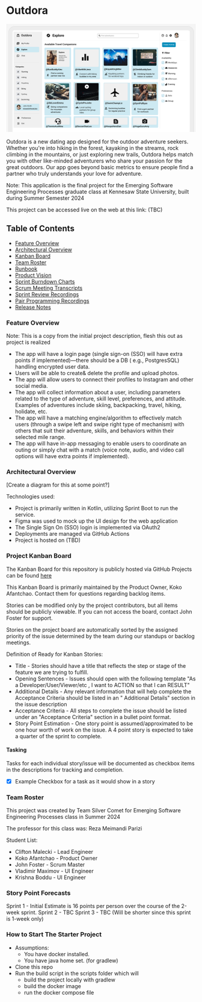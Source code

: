 # Outdora

![FigmaMockup](/docs/images/graphic.png)

Outdora is a new dating app designed for the outdoor adventure seekers.
Whether you're into hiking in the forest, kayaking in the streams, rock climbing in the mountains, or just exploring new
trails,
Outdora helps match you with other like-minded adventurers who share your passion for the great outdoors.
Our app goes beyond basic metrics to ensure people find a partner who truly understands your love for adventure.

Note: This application is the final project for the Emerging Software Engineering Processes graduate class at Kennesaw
State University, built during Summer Semester 2024

This project can be accessed live on the web at this link: (TBC)

## Table of Contents

- [Feature Overview](#feature-overview)
- [Architectural Overview](#architectural-overview)
- [Kanban Board](#project-kanban-board)
- [Team Roster](#team-roster)
- [Runbook](#how-to-start-the-starter-project)
- [Product Vision](/docs/ProductVision.md)
- [Sprint Burndown Charts](/docs/burndown_charts)
- [Scrum Meeting Transcripts](/docs/scrum_transcripts)
- [Sprint Review Recordings](/docs/sprint_reviews)
- [Pair Programming Recordings](/docs/collaborations)
- [Release Notes](/docs/release_notes.md)

### Feature Overview

Note: This is a copy from the initial project description, flesh this out as project is realized

- The app will have a login page (single sign-on (SSO) will have extra points if implemented)—there should be a DB (
  e.g., PostgresSQL) handling encrypted user data.
- Users will be able to create& delete the profile and upload photos.
- The app will allow users to connect their profiles to Instagram and other social media.
- The app will collect information about a user, including parameters related to the type of adventure, skill level,
  preferences, and attitude. Examples of adventures include skiing, backpacking, travel, hiking, holidate, etc.
- The app will have a matching engine/algorithm to effectively match users (through a swipe left and swipe right type of
  mechanism) with others that suit their adventure, skills, and behaviors within their selected mile range.
- The app will have in-app messaging to enable users to coordinate an outing or simply chat with a match (voice note,
  audio, and video call options will have extra points if implemented).

### Architectural Overview

[Create a diagram for this at some point?]

Technologies used:

- Project is primarily written in Kotlin, utilizing Sprint Boot to run the service.
- Figma was used to mock up the UI design for the web application
- The Single Sign On (SSO) login is implemented via OAuth2
- Deployments are managed via GitHub Actions
- Project is hosted on (TBD)

### Project Kanban Board

The Kanban Board for this repository is publicly hosted via GitHub Projects can be
found [here](https://github.com/users/jtfoster2/projects/1/views/1)

This Kanban Board is primarily maintained by the Product Owner, Koko Afantchao. Contact them for questions regarding
backlog items.

Stories can be modified only by the project contributors, but all items should be publicly viewable. If you can not
access the board, contact John Foster for support.

Stories on the project board are automatically sorted by the assigned priority of the issue determined by the team
during our standups or backlog meetings.

Definition of Ready for Kanban Stories:

- Title - Stories should have a title that reflects the step or stage of the feature we are trying to fulfill.
- Opening Sentences - Issues should open with the following template "As a Developer/User/Viewer/etc , I want to ACTION
  so that I can RESULT"
- Additional Details - Any relevant information that will help complete the Acceptance Criteria should be listed in an "
  Additional Details" section in the issue description
- Acceptance Criteria - All steps to complete the issue should be listed under an "Acceptance Criteria" section in a
  bullet point format.
- Story Point Estimation - One story point is assumed/approximated to be one hour worth of work on the issue. A 4 point
  story is expected to take a quarter of the sprint to complete.

#### Tasking

Tasks for each individual story/issue will be documented as checkbox items in the descriptions for tracking and
completion.

- [X] Example Checkbox for a task as it would show in a story

### Team Roster

This project was created by Team Silver Comet for Emerging Software Engineering Processes class in Summer 2024

The professor for this class was: Reza Meimandi Parizi

Student List:

- Clifton Malecki - Lead Engineer
- Koko Afantchao - Product Owner
- John Foster - Scrum Master
- Vladimir Maximov - UI Engineer
- Krishna Boddu - UI Engineer

### Story Point Forecasts

Sprint 1 - Initial Estimate is 16 points per person over the course of the 2-week sprint.
Sprint 2 - TBC
Sprint 3 - TBC (Will be shorter since this sprint is 1-week only)

### How to Start The Starter Project

- Assumptions:
    - You have docker installed.
    - You have java home set. (for gradlew)
- Clone this repo
- Run the build script in the scripts folder which will
    - build the project locally with gradlew
    - build the docker image
    - run the docker compose file
